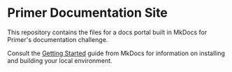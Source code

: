 # Primer Documentation Site

This repository contains the files for a docs portal built in MkDocs for Primer's documentation challenge.

Consult the [Getting Started](https://www.mkdocs.org/getting-started/) guide from MkDocs for information on installing and building your local environment.
